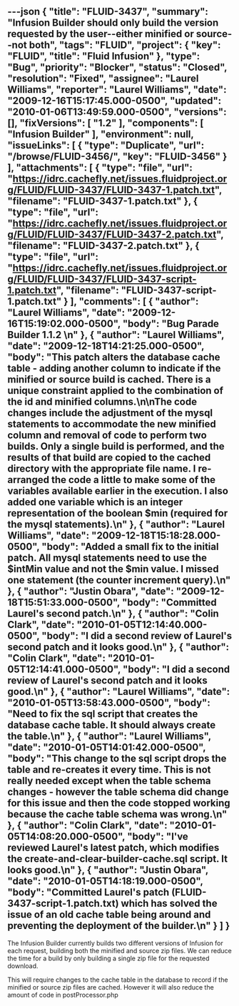 ---json
{
  "title": "FLUID-3437",
  "summary": "Infusion Builder should only build the version requested by the user--either minified or source--not both",
  "tags": "FLUID",
  "project": {
    "key": "FLUID",
    "title": "Fluid Infusion"
  },
  "type": "Bug",
  "priority": "Blocker",
  "status": "Closed",
  "resolution": "Fixed",
  "assignee": "Laurel Williams",
  "reporter": "Laurel Williams",
  "date": "2009-12-16T15:17:45.000-0500",
  "updated": "2010-01-06T13:49:59.000-0500",
  "versions": [],
  "fixVersions": [
    "1.2"
  ],
  "components": [
    "Infusion Builder"
  ],
  "environment": null,
  "issueLinks": [
    {
      "type": "Duplicate",
      "url": "/browse/FLUID-3456/",
      "key": "FLUID-3456"
    }
  ],
  "attachments": [
    {
      "type": "file",
      "url": "https://idrc.cachefly.net/issues.fluidproject.org/FLUID/FLUID-3437/FLUID-3437-1.patch.txt",
      "filename": "FLUID-3437-1.patch.txt"
    },
    {
      "type": "file",
      "url": "https://idrc.cachefly.net/issues.fluidproject.org/FLUID/FLUID-3437/FLUID-3437-2.patch.txt",
      "filename": "FLUID-3437-2.patch.txt"
    },
    {
      "type": "file",
      "url": "https://idrc.cachefly.net/issues.fluidproject.org/FLUID/FLUID-3437/FLUID-3437-script-1.patch.txt",
      "filename": "FLUID-3437-script-1.patch.txt"
    }
  ],
  "comments": [
    {
      "author": "Laurel Williams",
      "date": "2009-12-16T15:19:02.000-0500",
      "body": "Bug Parade Builder 1.1.2&#x20;\n"
    },
    {
      "author": "Laurel Williams",
      "date": "2009-12-18T14:21:25.000-0500",
      "body": "This patch alters the database cache table - adding another column to indicate if the minified or source build is cached. There is a unique constraint applied to the combination of the id and minified columns.\n\nThe code changes include the adjustment of the mysql statements to accommodate the new minified column and removal of code to perform two builds. Only a single build is performed, and the results of that build are copied to the cached directory with the appropriate file name. I re-arranged the code a little to make some of the variables available earlier in the execution. I also added one variable which is an integer representation of the boolean $min (required for the mysql statements).\n"
    },
    {
      "author": "Laurel Williams",
      "date": "2009-12-18T15:18:28.000-0500",
      "body": "Added a small fix to the initial patch. All mysql statements need to use the $intMin value and not the $min value. I missed one statement (the counter increment query).\n"
    },
    {
      "author": "Justin Obara",
      "date": "2009-12-18T15:51:33.000-0500",
      "body": "Committed Laurel's second patch.\n"
    },
    {
      "author": "Colin Clark",
      "date": "2010-01-05T12:14:40.000-0500",
      "body": "I did a second review of Laurel's second patch and it looks good.\n"
    },
    {
      "author": "Colin Clark",
      "date": "2010-01-05T12:14:41.000-0500",
      "body": "I did a second review of Laurel's second patch and it looks good.\n"
    },
    {
      "author": "Laurel Williams",
      "date": "2010-01-05T13:58:43.000-0500",
      "body": "Need to fix the sql script that creates the database cache table. It should always create the table.\n"
    },
    {
      "author": "Laurel Williams",
      "date": "2010-01-05T14:01:42.000-0500",
      "body": "This change to the sql script drops the table and re-creates it every time. This is not really needed except when the table schema changes - however the table schema did change for this issue and then the code stopped working because the cache table schema was wrong.\n"
    },
    {
      "author": "Colin Clark",
      "date": "2010-01-05T14:08:20.000-0500",
      "body": "I've reviewed Laurel's latest patch, which modifies the create-and-clear-builder-cache.sql script. It looks good.\n"
    },
    {
      "author": "Justin Obara",
      "date": "2010-01-05T14:18:19.000-0500",
      "body": "Committed Laurel's patch (FLUID-3437-script-1.patch.txt) which has solved the issue of an old cache table being around and preventing the deployment of the builder.\n"
    }
  ]
}
---
The Infusion Builder currently builds two different versions of Infusion for each request, building both the minified and source zip files. We can reduce the time for a build by only building a single zip file for the requested download.

This will require changes to the cache table in the database to record if the minified or source zip files are cached. However it will also reduce the amount of code in postProcessor.php

        